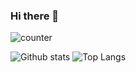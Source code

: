### Hi there 👋

<!--
**richeshgupta/richeshgupta** is a ✨ _special_ ✨ repository because its `README.md` (this file) appears on your GitHub profile.

Here are some ideas to get you started:

- 🔭 I’m currently working on ...
- 🌱 I’m currently learning ...
- 👯 I’m looking to collaborate on ...
- 🤔 I’m looking for help with ...
- 💬 Ask me about ...
- 📫 How to reach me: ...
- 😄 Pronouns: ...
- ⚡ Fun fact: ...
-->
![counter](https://envz0wxyn5fo3c4.m.pipedream.net)

![Github stats](https://github-readme-stats.vercel.app/api?username=richeshgupta)      ![Top Langs](https://github-readme-stats.vercel.app/api/top-langs/?username=richeshgupta&layout=compact)


